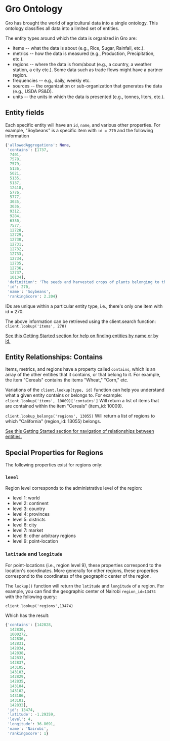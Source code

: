 # Gro Ontology
Gro has brought the world of agricultural data into a single ontology. This ontology classifies all data into a limited set of entities. 

The entity types around which the data is organized in Gro are:

* items -- what the data is about (e.g., Rice, Sugar, Rainfall, etc.).
* metrics -- how the data is measured (e.g., Production, Precipitation, etc.).
* regions -- where the data is from/about (e.g., a country, a weather station, a city etc.). Some data such as trade flows might have a partner region.
* frequencies -- e.g., daily, weekly etc.
* sources -- the organization or sub-organization that generates the data (e.g., USDA PS&D).
* units -- the units in which the data is presented (e.g., tonnes, liters, etc.).

## Entity fields
Each specific entity will have an `id`, `name`, and various other properties. For example, "Soybeans" is a specific item with `id = 270` and the following information
```py
{'allowedAggregations': None,
 'contains': [1737,
  7401,
  7578,
  7579,
  5136,
  5021,
  5135,
  5137,
  12418,
  5776,
  5777,
  3035,
  3036,
  9312,
  9284,
  6330,
  7577,
  12728,
  12729,
  12730,
  12731,
  12732,
  12733,
  12734,
  12735,
  12736,
  12737,
  10134],
 'definition': 'The seeds and harvested crops of plants belonging to the species <i>Glycine max</i> that are used in the production of oil and both human and livestock consumption.',
 'id': 270,
 'name': 'Soybeans',
 'rankingScore': 2.204}
```
IDs are unique within a particular entity type, i.e., there's only one item with id = 270.

The above information can be retrieved using the client.search function:
```client.lookup('items', 270)```

[See this Getting Started section for help on finding entities by name or by id.](./understanding-data-responses#look-up)

## Entity Relationships: Contains
Items, metrics, and regions have a property called `contains`, which is an array of the other entities that it contains, or that belong to it. For example, the item "Cereals" contains the items "Wheat," "Corn," etc.

Variations of the `client.lookup(type, id)` function can help you understand what a given entity contains or belongs to. For example:
```client.lookup('items', 10009)['contains']```
Will return a list of items that are contained within the item "Cereals" (item_id: 10009).

```client.lookup_belongs('regions', 13055)```
Will return a list of regions to which "California" (region_id: 13055) belongs.

[See this Getting Started section for navigation of relationships between entities.](./searching-data.html#lookup-contains)

## Special Properties for Regions
The following properties exist for regions only:

### `level`
Region level corresponds to the administrative level of the region:

* level 1: world
* level 2: continent
* level 3: country
* level 4: provinces
* level 5: districts
* level 6: city
* level 7: market
* level 8: other arbitrary regions
* level 9: point-location

### `latitude` and `longitude`
For point-locations (i.e., region level 9), these properties correspond to the location's coordinates. More generally for other regions, these properties correspond to the coordinates of the geographic center of the region.

The `lookup()` function will return the `latitude` and `longitude` of a region. For example, you can find the geographic center of Nairobi `region_id=13474` with the following query:

```client.lookup('regions',13474)```

Which has the result:

```py
{'contains': [142828,
  142830,
  1000272,
  142836,
  142831,
  142834,
  142838,
  142833,
  142837,
  143105,
  143103,
  142829,
  142835,
  143104,
  143102,
  143106,
  143101,
  142832],
 'id': 13474,
 'latitude': -1.29359,
 'level': 4,
 'longitude': 36.8691,
 'name': 'Nairobi',
 'rankingScore': 1}
```
